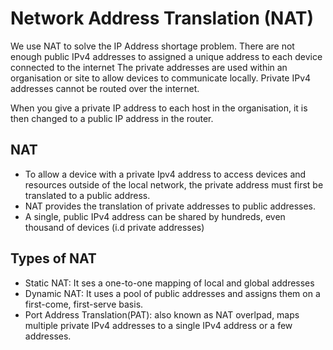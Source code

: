 # Network Address Translation (NAT)

We use NAT to solve the IP Address shortage problem. 
There are not enough public IPv4 addresses to assigned a unique address to each device connected to the internet 
The private addresses are used within an organisation or site to allow devices to communicate locally. 
Private IPv4 addresses cannot be routed over the internet. 

When you give a private IP address to each host in the organisation, it is then changed to a public IP address in the router.

## NAT
- To allow a device with a private Ipv4 address to access devices and resources outside of the local network, the private address must first be translated to a public address.
- NAT provides the translation of private addresses to public addresses.
- A single, public IPv4 address can be shared by hundreds, even thousand of devices (i.d private addresses)

## Types of NAT
- Static NAT: It ses a one-to-one mapping of local and global addresses 
- Dynamic NAT: It uses a pool of public addresses and assigns them on a first-come, first-serve basis.
- Port Address Translation(PAT): also known as NAT overlpad, maps multiple private IPv4 addresses to a single IPv4 address or a few addresses.
